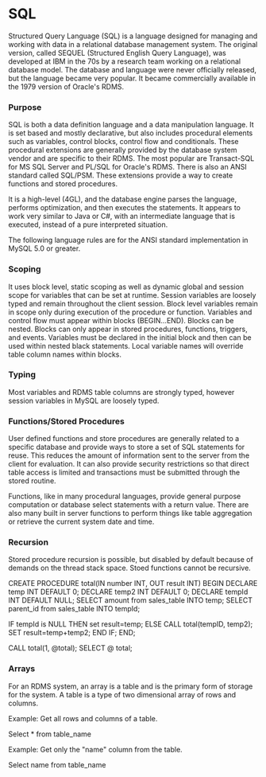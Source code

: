 # SQL
Structured Query Language (SQL) is a language designed for managing and working with data in a relational database management system. The original version, called SEQUEL (Structured English Query Language), was developed at IBM in the 70s by a research team working on a relational database model. The database and language were never officially released, but the language became very popular. It became commercially available in the 1979 version of Oracle's RDMS.

### Purpose
SQL is both a data definition language and a data manipulation language. It is set based and mostly declarative, but also includes procedural elements such as variables, control blocks, control flow and conditionals. These procedural extensions are generally provided by the database system vendor and are specific to their RDMS. The most popular are Transact-SQL for MS SQL Server and PL/SQL for Oracle's RDMS. There is also an ANSI standard called SQL/PSM. These extensions provide a way to create functions and stored procedures. 

It is a high-level (4GL), and the database engine parses the language, performs optimization, and then executes the statements. It appears to work very similar to Java or C#, with an intermediate language that is executed, instead of a pure interpreted situation.

The following language rules are for the ANSI standard implementation in MySQL 5.0 or greater.

### Scoping
It uses block level, static scoping as well as dynamic global and session scope for variables that can be set at runtime. Session variables are loosely typed and remain throughout the client session. Block level variables remain in scope only during execution of the procedure or function. Variables and control flow must appear within blocks (BEGIN...END). Blocks can be nested. Blocks can only appear in stored procedures, functions, triggers, and events. Variables must be declared in the initial block and then can be used within nested black statements. Local variable names will override table column names within blocks.

### Typing
Most variables and RDMS table columns are strongly typed, however session variables in MySQL are loosely typed.

### Functions/Stored Procedures
User defined functions and store procedures are generally related to a specific database and provide ways to store a set of SQL statements for reuse. This reduces the amount of information sent to the server from the client for evaluation. It can also provide security restrictions so that direct table access is limited and transactions must be submitted through the stored routine.

Functions, like in many procedural languages, provide general purpose computation or database select statements with a return value. There are also many built in server functions to perform things like table aggregation or retrieve the current system date and time.

### Recursion
Stored procedure recursion is possible, but disabled by default because of demands on the thread stack space. Stoed functions cannot be recursive.

CREATE PROCEDURE total(IN number INT, OUT result INT)
BEGIN
	DECLARE temp INT DEFAULT 0;
	DECLARE temp2 INT DEFAULT 0;
	DECLARE tempId INT DEFAULT NULL;
	SELECT amount from sales_table INTO temp;
	SELECT parent_id from sales_table INTO tempId;

IF tempId is NULL
THEN
	set result=temp;
ELSE
	CALL total(tempID, temp2);
	SET result=temp+temp2;
END IF;
END;

CALL total(1, @total);
SELECT @ total;


### Arrays
For an RDMS system, an array is a table and is the primary form of storage for the system. A table is a type of two dimensional array of rows and columns.

Example: Get all rows and columns of a table.

Select * from table_name

Example: Get only the "name" column from the table.

Select name from table_name

